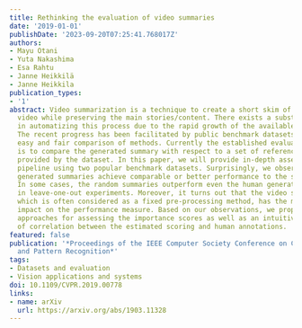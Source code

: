 ```yaml
---
title: Rethinking the evaluation of video summaries
date: '2019-01-01'
publishDate: '2023-09-20T07:25:41.768017Z'
authors:
- Mayu Otani
- Yuta Nakashima
- Esa Rahtu
- Janne Heikkilä
- Janne Heikkila
publication_types:
- '1'
abstract: Video summarization is a technique to create a short skim of the original
  video while preserving the main stories/content. There exists a substantial interest
  in automatizing this process due to the rapid growth of the available material.
  The recent progress has been facilitated by public benchmark datasets, which enable
  easy and fair comparison of methods. Currently the established evaluation protocol
  is to compare the generated summary with respect to a set of reference summaries
  provided by the dataset. In this paper, we will provide in-depth assessment of this
  pipeline using two popular benchmark datasets. Surprisingly, we observe that randomly
  generated summaries achieve comparable or better performance to the state-of-the-art.
  In some cases, the random summaries outperform even the human generated summaries
  in leave-one-out experiments. Moreover, it turns out that the video segmentation,
  which is often considered as a fixed pre-processing method, has the most significant
  impact on the performance measure. Based on our observations, we propose alternative
  approaches for assessing the importance scores as well as an intuitive visualization
  of correlation between the estimated scoring and human annotations.
featured: false
publication: '*Proceedings of the IEEE Computer Society Conference on Computer Vision
  and Pattern Recognition*'
tags:
- Datasets and evaluation
- Vision applications and systems
doi: 10.1109/CVPR.2019.00778
links:
- name: arXiv
  url: https://arxiv.org/abs/1903.11328
---
```



